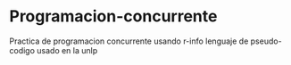 # Programacion-concurrente

Practica de programacion concurrente usando r-info lenguaje de pseudo-codigo usado en la unlp

      
